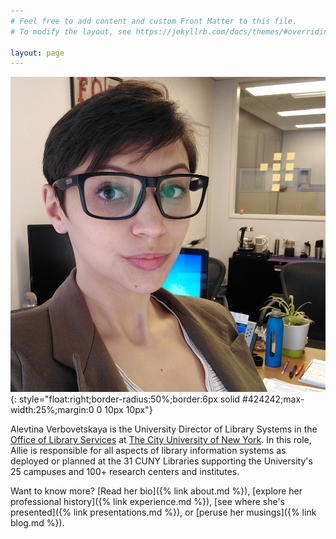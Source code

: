 ```yaml
---
# Feel free to add content and custom Front Matter to this file.
# To modify the layout, see https://jekyllrb.com/docs/themes/#overriding-theme-defaults

layout: page
---
```


![Caucasian woman with dark brown hair (in a pixie cut) and black-rimmed glasses, wearing a blazer, with a whiteboard, desk, and other office sundries behind her](/assets/img/allie.png){: style="float:right;border-radius:50%;border:6px solid #424242;max-width:25%;margin:0 0 10px 10px"}

Alevtina Verbovetskaya is the University Director of Library Systems in the [Office of Library Services](https://www.cuny.edu/about/administration/offices/library-services/) at [The City University of New York](https://www.cuny.edu/). In this role, Allie is responsible for all aspects of library information systems as deployed or planned at the 31 CUNY Libraries supporting the University's 25 campuses and 100+ research centers and institutes.

Want to know more? [Read her bio]({% link about.md %}), [explore her professional history]({% link experience.md %}), [see where she's presented]({% link presentations.md %}), or [peruse her musings]({% link blog.md %}).
